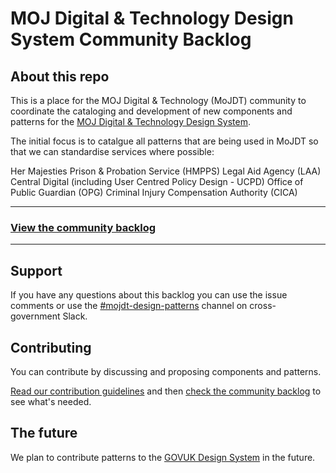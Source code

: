 # MOJ Digital & Technology Design System Community Backlog

## About this repo

This is a place for the MOJ Digital & Technology (MoJDT) community to coordinate the cataloging and development of new components and patterns for the [MOJ Digital & Technology Design System](https://moj-design-system.herokuapp.com/).

The initial focus is to catalgue all patterns that are being used in MoJDT so that we can standardise services where possible:

Her Majesties Prison & Probation Service (HMPPS)
Legal Aid Agency (LAA)
Central Digital (including User Centred Policy Design - UCPD)
Office of Public Guardian (OPG)
Criminal Injury Compensation Authority (CICA)

---

### **[View the community backlog](https://github.com/ministryofjustice/moj-design-system-backlog/projects/1)**

---

## Support

If you have any questions about this backlog you can use the issue comments or use the [#mojdt-design-patterns](https://mojdt.slack.com/messages/C68A08ZRR/) channel on cross-government Slack.


## Contributing

You can contribute by discussing and proposing components and patterns.

[Read our contribution guidelines](CONTRIBUTING.md) and then [check the community backlog](https://github.com/ministryofjustice/moj-design-system-backlog/projects/1) to see what's needed.

## The future

We plan to contribute patterns to the [GOVUK Design System](https://design-system.service.gov.uk) in the future.









